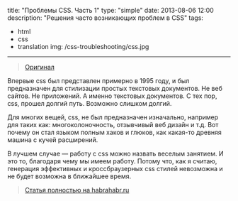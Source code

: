 title: "Проблемы CSS. Часть 1"
type: "simple"
date: 2013-08-06 12:00
description: "Решения часто возникающих проблем в CSS"
tags:
- html
- css
- translation
img: /css-troubleshooting/css.jpg
---

> [Оригинал](http://tympanus.net/codrops/2013/07/17/troubleshooting-css/)

Впервые css был представлен примерно в 1995 году, и был предназначен для стилизации простых текстовых документов. Не веб сайтов. Не приложений. А именно текстовых документов. С тех пор, css, прошел долгий путь. Возможно слишком долгий.

Для многих вещей, css, не был предназначен изначально, например для таких как: многоколоночность, отзывчивый веб дизайн и т.д. Вот почему он стал языком полным хаков и глюков, как какая-то древняя машина с кучей расширений.

В лучшем случае — работу с css можно назвать веселым занятием. И это то, благодаря чему мы имеем работу. Потому что, как я считаю, генерация эффективных и кроссбраузерных css стилей невозможна и не будет возможна в ближайшее время.

> [Статья полностью на habrahabr.ru](http://habrahabr.ru/post/189118/)
